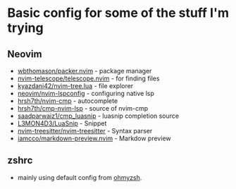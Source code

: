 # Basic config for some of the stuff I'm trying

## Neovim
  - [wbthomason/packer.nvim](https://github.com/wbthomason/packer.nvim) - package manager
  - [nvim-telescope/telescope.nvim](https://github.com/nvim-telescope/telescope.nvim) - for finding files
  - [kyazdani42/nvim-tree.lua](https://github.com/kyazdani42/nvim-tree.lua) - file explorer
  - [neovim/nvim-lspconfig](https://github.com/neovim/nvim-lspconfig) - configuring native lsp
  - [hrsh7th/nvim-cmp](https://github.com/hrsh7th/nvim-cmp) - autocomplete
  - [hrsh7th/cmp-nvim-lsp](https://github.com/hrsh7th/cmp-nvim-lsp) - source of nvim-cmp
  - [saadparwaiz1/cmp_luasnip](https://github.com/saadparwaiz1/cmp_luasnip) - luasnip completion source 
  - [L3MON4D3/LuaSnip](https://github.com/L3MON4D3/LuaSnip) - Snippet
  - [nvim-treesitter/nvim-treesitter](https://github.com/nvim-treesitter/nvim-treesitter) - Syntax parser
  - [iamcco/markdown-preview.nvim](https://github.com/iamcco/markdown-preview.nvim) - Markdow preview

## zshrc
  - mainly using default config from [ohmyzsh](https://github.com/ohmyzsh/ohmyzsh).
